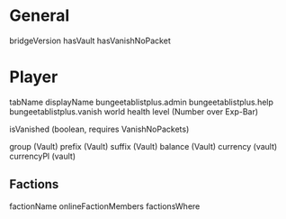 General
=======

bridgeVersion
hasVault
hasVanishNoPacket

Player
======

tabName
displayName
bungeetablistplus.admin
bungeetablistplus.help
bungeetablistplus.vanish
world
health
level (Number over Exp-Bar)

isVanished (boolean, requires VanishNoPackets)

group (Vault)
prefix (Vault)
suffix (Vault)
balance (Vault)
currency (vault)
currencyPl (vault)

## Factions
factionName
onlineFactionMembers
factionsWhere